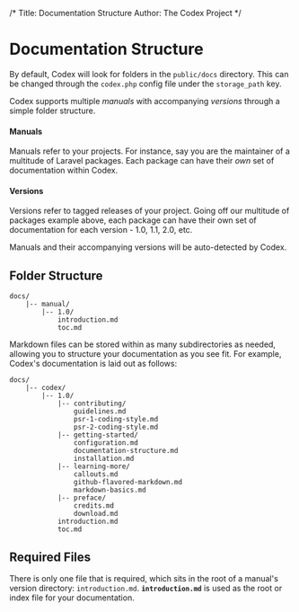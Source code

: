 /*
Title:  Documentation Structure
Author: The Codex Project
*/

# Documentation Structure

By default, Codex will look for folders in the `public/docs` directory. This can be changed through the `codex.php` config file under the `storage_path` key.

Codex supports multiple *manuals* with accompanying *versions* through a simple folder structure.

#### Manuals
Manuals refer to your projects. For instance, say you are the maintainer of a multitude of Laravel packages. Each package can have their *own* set of documentation within Codex.


#### Versions
Versions refer to tagged releases of your project. Going off our multitude of packages example above, each package can have their own set of documentation for each version - 1.0, 1.1, 2.0, etc.

Manuals and their accompanying versions will be auto-detected by Codex.

## Folder Structure

```
docs/
	|-- manual/
		|-- 1.0/
			introduction.md
			toc.md
```

Markdown files can be stored within as many subdirectories as needed, allowing you to structure your documentation as you see fit. For example, Codex's documentation is laid out as follows:

```
docs/
	|-- codex/
		|-- 1.0/
			|-- contributing/
				guidelines.md
				psr-1-coding-style.md
				psr-2-coding-style.md
			|-- getting-started/
				configuration.md
				documentation-structure.md
				installation.md
			|-- learning-more/
				callouts.md
				github-flavored-markdown.md
				markdown-basics.md
			|-- preface/
				credits.md
				download.md
			introduction.md
			toc.md
```

## Required Files

There is only one file that is required, which sits in the root of a manual's version directory: `introduction.md`. **`introduction.md`** is used as the root or index file for your documentation.
